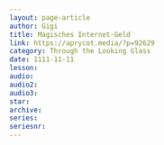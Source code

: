 ```yaml
---
layout: page-article
author: Gigi
title: Magisches Internet-Geld
link: https://aprycot.media/?p=92629
category: Through the Looking Glass
date: 1111-11-11
lesson: 
audio: 
audio2: 
audio3: 
star: 
archive: 
series: 
seriesnr: 
---
```

